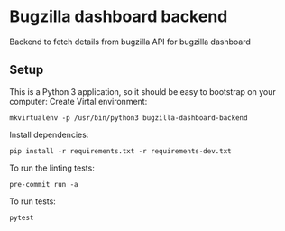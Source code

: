 Bugzilla dashboard backend
===================
Backend to fetch details from bugzilla API for bugzilla dashboard

Setup
---------------
This is a Python 3 application, so it should be easy to bootstrap on your computer:
Create Virtal environment:
```
mkvirtualenv -p /usr/bin/python3 bugzilla-dashboard-backend
```
Install dependencies:
```
pip install -r requirements.txt -r requirements-dev.txt
```
To run the linting tests:
```
pre-commit run -a
```
To run tests:
```
pytest
```
